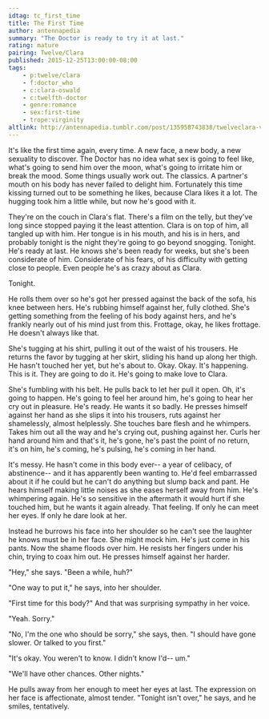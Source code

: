 ```yaml
---
idtag: tc_first_time
title: The First Time
author: antennapedia
summary: "The Doctor is ready to try it at last."
rating: mature
pairing: Twelve/Clara
published: 2015-12-25T13:00:00-08:00
tags:
    - p:twelve/clara
    - f:doctor_who
    - c:clara-oswald
    - c:twelfth-doctor
    - genre:romance
    - sex:first-time
    - trope:virginity
altlink: http://antennapedia.tumblr.com/post/135958743838/twelveclara-virginfic-to-be-honest-hes-not
---
```

It's like the first time again, every time. A new face, a new body, a new sexuality to discover. The Doctor has no idea what sex is going to feel like, what's going to send him over the moon, what's going to irritate him or break the mood. Some things usually work out. The classics. A partner's mouth on his body has never failed to delight him. Fortunately this time kissing turned out to be something he likes, because Clara likes it a lot. The hugging took him a little while, but now he's good with it.

They're on the couch in Clara's flat. There's a film on the telly, but they've long since stopped paying it the least attention. Clara is on top of him, all tangled up with him. Her tongue is in his mouth, and his is in hers, and probably tonight is the night they're going to go beyond snogging. Tonight. He's ready at last. He knows she's been ready for weeks, but she's been considerate of him. Considerate of his fears, of his difficulty with getting close to people. Even people he's as crazy about as Clara.

Tonight.

He rolls them over so he's got her pressed against the back of the sofa, his knee between hers. He's rubbing himself against her, fully clothed. She's getting something from the feeling of his body against hers, and he's frankly nearly out of his mind just from this. Frottage, okay, he likes frottage. He doesn't always like that.

She's tugging at his shirt, pulling it out of the waist of his trousers. He returns the favor by tugging at her skirt, sliding his hand up along her thigh. He hasn't touched her yet, but he's about to. Okay. Okay. It's happening. This is it. They are going to do it. He's going to make love to Clara.

She's fumbling with his belt. He pulls back to let her pull it open. Oh, it's going to happen. He's going to feel her around him, he's going to hear her cry out in pleasure. He's ready. He wants it so badly. He presses himself against her hand as she slips it into his trousers, ruts against her shamelessly, almost helplessly. She touches bare flesh and he whimpers. Takes him out all the way and he's crying out, pushing against her. Curls her hand around him and that's it, he's gone, he's past the point of no return, it's on him, he's coming, he's pulsing, he's coming in her hand.

It's messy. He hasn't come in this body ever-- a year of celibacy, of abstinence-- and it has apparently been wanting to. He'd feel embarrassed about it if he could but he can't do anything but slump back and pant. He hears himself making little noises as she eases herself away from him. He's whimpering again. He's so sensitive in the aftermath it would hurt if she touched him, but he wants it again already. That feeling. If only he can meet her eyes. If only he dare look at her.

Instead he burrows his face into her shoulder so he can't see the laughter he knows must be in her face. She might mock him. He's just come in his pants. Now the shame floods over him. He resists her fingers under his chin, trying to coax him out. He presses himself against her harder.

"Hey," she says. "Been a while, huh?"

"One way to put it," he says, into her shoulder.

"First time for this body?" And that was surprising sympathy in her voice.

"Yeah. Sorry."

"No, I'm the one who should be sorry," she says, then. "I should have gone slower. Or talked to you first."

"It's okay. You weren't to know. I didn't know I'd-- um."

"We'll have other chances. Other nights."

He pulls away from her enough to meet her eyes at last. The expression on her face is affectionate, almost tender. "Tonight isn't over," he says, and he smiles, tentatively.
